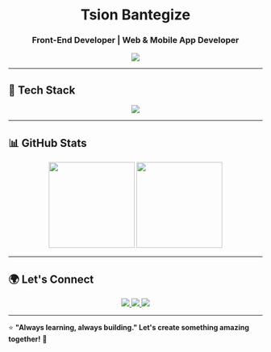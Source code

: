 <h1 align="center">Tsion Bantegize</h1>
<h3 align="center">Front-End Developer | Web & Mobile App Developer </h3>

<p align="center">
  <img src="https://readme-typing-svg.demolab.com?font=Fira+Code&size=20&pause=1000&color=3B82F6&center=true&vCenter=true&width=500&lines=Vue.js+%7C+React+%7C+Flutter+%7C+GraphQL;Building+Responsive+Web+%26+Mobile+Apps;Passionate+About+Design+%26+User+Experience">
</p>

---

## 🚀 Tech Stack  

<p align="center">
  <img src="https://skillicons.dev/icons?i=vue,react,flutter,js,ts,graphql,tailwind,figma,git,github,postman,vscode" />
</p>

---

## 📊 GitHub Stats  

<p align="center">
  <img src="https://github-readme-stats.vercel.app/api?username=TsionBantegize&show_icons=true&theme=github_dark&hide_border=true" height="170" />
  <img src="https://github-readme-streak-stats.herokuapp.com/?user=TsionBantegize&theme=github_dark&hide_border=true" height="170" />
</p>

---

## 🌍 Let's Connect  

<p align="center">
  <a href="mailto:tsionbantegize@gmail.com">
    <img src="https://img.shields.io/badge/Email-D14836?style=for-the-badge&logo=gmail&logoColor=white">
  </a>
  <a href="https://github.com/TsionBantegize">
    <img src="https://img.shields.io/badge/GitHub-181717?style=for-the-badge&logo=github&logoColor=white">
  </a>
  <a href="https://www.linkedin.com/in/tsion-bantegize-007780285">
    <img src="https://img.shields.io/badge/LinkedIn-0077B5?style=for-the-badge&logo=linkedin&logoColor=white">
  </a>
</p>

---

⭐ **"Always learning, always building." Let's create something amazing together!** 🚀
